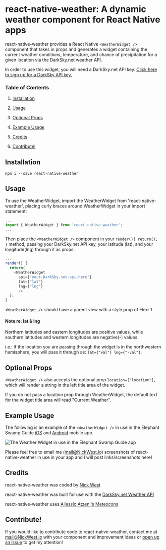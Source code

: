 # react-native-weather: A dynamic weather component for React Native apps

react-native-weather provides a React Native `<WeatherWidget />` component that takes in props and generates a widget containing the current weather conditions, temperature, and chance of precipitation for a given location via the DarkSky.net weather API.

In order to use this widget, you will need a DarkSky.net API key.  [Click here to sign up for a DarkSky API key.](https://darksky.net/dev/ "DarkSky.net API Sign Up")

### Table of Contents

1. [Installation](https://github.com/njwest/react-native-weather#installation)

2. [Usage](https://github.com/njwest/react-native-weather#usage)

3. [Optional Props](https://github.com/njwest/react-native-weather#optional-props)

4. [Example Usage](https://github.com/njwest/react-native-weather#example-usage)

5. [Credits](https://github.com/njwest/react-native-weather#credits)

5. [Contribute!](https://github.com/njwest/react-native-weather#contribute)

## Installation

```
npm i --save react-native-weather
```

## Usage

To use the WeatherWidget, import the WeatherWidget from 'react-native-weather', placing curly braces around WeatherWidget in your import statement:

```javascript
...
import { WeatherWidget } from 'react-native-weather';
...
```
Then place the `<WeatherWidget />` component in your `render(){ return(); }` method, passing your DarkSky.net API key, your latitude (lat), and your longitude(lng) through it as props:

```javascript
...
render() {
  return(
    <WeatherWidget
      api={"your-DarkSky.net-api-here"}
      lat={"lat"}
      lng={"lng"}
      />
  );
}
```

`<WeatherWidget />` should have a parent view with a style prop of Flex: 1.

#### Note re: lat & lng
Northern latitudes and eastern longitudes are positive values, while southern latitudes and western longitudes are negative(-) values.

i.e.: If the location you are passing through the widget is in the northwestern hemisphere, you will pass it through as: `lat={"val"} lng={"-val"}`.

## Optional Props

`<WeatherWidget />` also accepts the optional prop `location={"location"}`, which will render a string in the left title area of the widget.

If you do not pass a location prop through WeatherWidget, the default text for the widget title area will read "Current Weather".

## Example Usage

The following is an example of the `<WeatherWidget />` in use in the Elephant Swamp Guide [iOS](https://itunes.apple.com/nz/app/elephant-swamp-guide/id1242677669?mt=8 "iOS") and [Android](https://play.google.com/store/apps/details?id=com.elephant_swamp_guide&hl=en "Android") mobile app.

![The Weather Widget in use in the Elephant Swamp Guide app](http://i.imgur.com/H1MqHYv.png "The WeatherWidget in use in the Elephant Swamp trail guide app")

Please feel free to email me (mail@NickWest.io) screenshots of react-native-weather in use in your app and I will post links/screenshots here!

## Credits

react-native-weather was coded by [Nick West](https://www.nickwest.io "NickWest.io")

react-native-weather was built for use with the [DarkSky.net Weather API](https://www.darksky.net)

react-native-weather uses [Allessio Atzeni's Meteocons](http://www.alessioatzeni.com/meteocons/ "Meteocons by Allessio Atzeni")

## Contribute!

If you would like to contribute code to react-native-weather, contact me at mail@NickWest.io with your component and improvement ideas or [open up an issue](https://github.com/njwest/react-native-weather/issues "Open an Issue") to get my attention!
